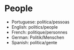# People

- Portuguese: política/pessoas
- English: politics/people
- French: politique/personnes
- German: Politik/Menschen
- Spanish: política/gente
